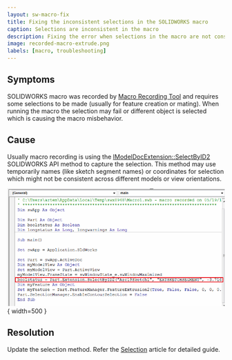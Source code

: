 ```yaml
---
layout: sw-macro-fix
title: Fixing the inconsistent selections in the SOLIDWORKS macro
caption: Selections are inconsistent in the macro
description: Fixing the error when selections in the macro are not consistent
image: recorded-macro-extrude.png
labels: [macro, troubleshooting]
---
```

## Symptoms

SOLIDWORKS macro was recorded by [Macro Recording Tool](http://help.solidworks.com/2012/english/solidworks/sldworks/c_recording_playing_macros.htm) and requires some selections to be made (usually for feature creation or mating). When running the macro the selection may fail or different object is selected which is causing the macro misbehavior.

## Cause

Usually macro recording is using the [IModelDocExtension::SelectByID2](http://help.solidworks.com/2012/english/api/sldworksapi/solidworks.interop.sldworks~solidworks.interop.sldworks.imodeldocextension~selectbyid2.html) SOLIDWORKS API method to capture the selection. This method may use temporarily names (like sketch segment names) or coordinates for selection which might not be consistent across different models or view orientations.

![Recorded macro line to select arc in the sketch by name](recorded-macro-extrude.png){ width=500 }

## Resolution

Update the selection method. Refer the [Selection](solidworks-api/document/selection) article for detailed guide.
